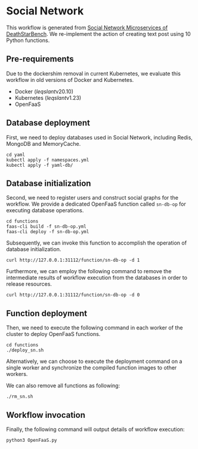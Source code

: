 # Social Network
This workflow is generated from [Social Network Microservices of DeathStarBench](https://github.com/delimitrou/DeathStarBench/tree/master/socialNetwork). We re-implement the action of creating text post using 10 Python functions.

## Pre-requirements
Due to the dockershim removal in current Kubernetes, we evaluate this workflow in old versions of Docker and Kubernetes.
* Docker ($leqslant$v20.10)
* Kubernetes ($leqslant$v1.23)
* OpenFaaS

## Database deployment
First, we need to deploy databases used in Social Network, including Redis, MongoDB and MemoryCache.
```
cd yaml
kubectl apply -f namespaces.yml
kubectl apply -f yaml-db/
```

## Database initialization
Second, we need to register users and construct social graphs for the workflow. We provide a dedicated OpenFaaS function called `sn-db-op` for executing database operations.
```
cd functions
faas-cli build -f sn-db-op.yml
faas-cli deploy -f sn-db-op.yml
```
Subsequently, we can invoke this function to accomplish the operation of database initialization.
```
curl http://127.0.0.1:31112/function/sn-db-op -d 1
```
Furthermore, we can employ the following command to remove the intermediate results of workflow execution from the databases in order to release resources.
```
curl http://127.0.0.1:31112/function/sn-db-op -d 0
```

## Function deployment
Then, we need to execute the following command in each worker of the cluster to deploy OpenFaaS functions.
```
cd functions
./deploy_sn.sh
```
Alternatively, we can choose to execute the deployment command on a single worker and synchronize the compiled function images to other workers.

We can also remove all functions as following:
```
./rm_sn.sh
```

## Workflow invocation
Finally, the following command will output details of workflow execution:
```
python3 OpenFaaS.py
```